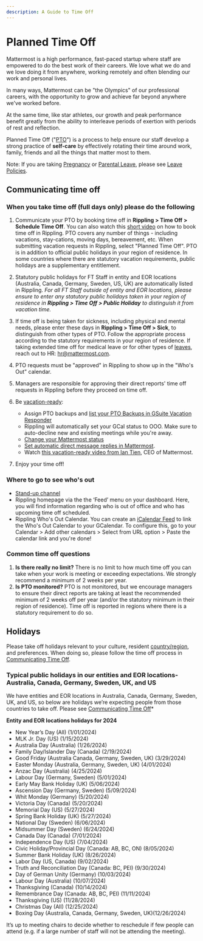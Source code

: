 ```yaml
---
description: A Guide to Time Off
---
```


# Planned Time Off

Mattermost is a high performance, fast-paced startup where staff are empowered to do the best work of their careers. We love what we do and we love doing it from anywhere, working remotely and often blending our work and personal lives.

In many ways, Mattermost can be "the Olympics" of our professional careers, with the opportunity to grow and achieve far beyond anywhere we've worked before.

At the same time, like star athletes, our growth and peak performance benefit greatly from the ability to interleave periods of exertion with periods of rest and reflection.

Planned Time Off \("[PTO](../../../../../company/about-mattermost/list-of-terms.md#pto-or-paid-time-off)"\) is a process to help ensure our staff develop a strong practice of **self-care** by effectively rotating their time around work, family, friends and all the things that matter most to them.

Note: If you are taking [Pregnancy](../leaves-of-absence/pregnancy-leave.md) or [Parental Leave](../leaves-of-absence/pregnancy-leave.md), please see [Leave Policies](../leaves-of-absence/).

## Communicating time off

### When you take time off \(full days only\) please do the following

1. Communicate your PTO by booking time off in **Rippling > Time Off > Schedule Time Off**. You can also watch this [short video](https://drive.google.com/file/d/1AmDFbIHGsBTPKg-TTTVlO6gAxSuLDFv0/view?usp=drive_link) on how to book time off in Rippling. PTO covers any number of things - including vacations, stay-cations, moving days, bereavement, etc. When submitting vacation requests in Rippling, select "Planned Time Off". PTO is in addition to official public holidays in your region of residence. In some countries where there are statutory vacation requirements, public holidays are a supplementary entitlement.
2. Statutory public holidays for FT Staff in entity and EOR locations (Australia, Canada, Germany, Sweden, US, UK) are automatically listed in Rippling.
*For all FT Staff outside of entity and EOR locations, please ensure to enter any statutory public holidays taken in your region of residence in **Rippling > Time Off > Public Holiday** to distinguish it from vacation time.* 
3. If time off is being taken for sickness, including physical and mental needs, please enter these days in **Rippling > Time Off > Sick**, to distinguish from other types of PTO. Follow the appropriate process according to the statutory requirements in your region of residence. If taking extended time off for medical leave or for other types of [leaves](https://handbook.mattermost.com/operations/workplace/people/working-at-mattermost/leaves-of-absence), reach out to HR: hr@mattermost.com.
4. PTO requests must be "approved" in Rippling to show up in the "Who's Out" calendar.  
5. Managers are responsible for approving their direct reports' time off requests in Rippling before they proceed on time off.
6. Be [vacation-ready](https://handbook.mattermost.com/company/about-mattermost/list-of-terms#vacation-ready): 

    * Assign PTO backups and [list your PTO Backups in GSuite Vacation Responder](https://docs.google.com/document/d/1Yu4pNey7BSjSG7eqEb6K4NDpmudOvGD7vbcdFyZegDg/edit?usp=sharing)
    * Rippling will automatically set your GCal status to OOO. Make sure to auto-decline new and existing meetings while you're away.
    * [Change your Mattermost status](https://docs.mattermost.com/welcome/set-your-status-availability.html)
    * [Set automatic direct message replies in Mattermost](https://docs.mattermost.com/channels/channels-settings.html#automatic-direct-message-replies).
    * Watch [this vacation-ready video from Ian Tien](https://community.mattermost.com/files/bd1x8f47abgdx83ejpesd1z7ce/public?h=EWRJ-lMoUotKhiPyPAJzS_6Zt2uyAmaJh08xHr8LIBU), CEO of Mattermost.
    
7. Enjoy your time off!

### Where to go to see who's out

* [Stand-up channel](https://community.mattermost.com/private-core/channels/stand-up)
* Rippling homepage via the the ‘Feed’ menu on your dashboard. Here, you will find information regarding who is out of office and who has upcoming time off scheduled.
* Rippling Who's Out Calendar. You can create an [iCalendar Feed](http://app.rippling.com/api/feed/calendar/pto/company/are2zz48b0jkynqd/b91837056f386ea9355b4e71f456c24a381efea19840116f0779e81f053199e4/calendar.ics?company=658390ff2cae6bf84a79bcb5) to link the Who's Out Calendar to your GCalendar. To configure this, go to your Calendar > Add other calendars > Select from URL option > Paste the calendar link and you're done!

### Common time off questions

1. **Is there really no limit?** There is no limit to how much time off you can take when your work is meeting or exceeding expectations. We strongly recommend a minimum of 2 weeks per year.
2. **Is PTO monitored?** PTO is not monitored, but we encourage managers to ensure their direct reports are taking at least the recommended minimum of 2 weeks off per year (and/or the statutory minimum in their region of residence). Time off is reported in regions where there is a statutory requirement to do so.

## Holidays

Please take off holidays relevant to your culture, resident [country/region](../../../../../company/about-mattermost/list-of-terms.md#country-region), and preferences. When doing so, please follow the time off process in [Communicating Time Off](./#communicating-time-off).

### Typical public holidays in our entities and EOR locations- Australia, Canada, Germany, Sweden, UK, and US

We have entities and EOR locations in Australia, Canada, Germany, Sweden, UK, and US, so below are holidays we’re expecting people from those countries to take off. Please see [Communicating Time Off](https://handbook.mattermost.com/operations/workplace/people/working-at-mattermost/paid-time-off#communicating-time-off)*

**Entity and EOR locations holidays for 2024**

* New Year’s Day \(All\) \(1/01/2024\)
* MLK Jr. Day \(US\) \(1/15/2024\)
* Australia Day \(Australia\) \(1/26/2024\)
* Family Day/Islander Day \(Canada\) \(2/19/2024\)
* Good Friday \(Australia Canada, Germany, Sweden, UK\) \(3/29/2024\)
* Easter Monday \(Australia, Germany, Sweden, UK\) \(4/01/2024\)
* Anzac Day \(Australia\) \(4/25/2024\)
* Labour Day \(Germany, Sweden\) \(5/01/2024\)
* Early May Bank Holiday \(UK\) \(5/06/2024\)
* Ascension Day \(Germany, Sweden\) \(5/09/2024\)
* Whit Monday \(Germany\) \(5/20/2024\)
* Victoria Day \(Canada\) \(5/20/2024\)
* Memorial Day \(US\) \(5/27/2024\)
* Spring Bank Holiday \(UK\) \(5/27/2024\)
* National Day \(Sweden\) \(6/06/2024\)
* Midsummer Day \(Sweden\) \(6/24/2024\)
* Canada Day \(Canada\) \(7/01/2024\)
* Independence Day \(US\) \(7/04/2024\)
* Civic Holiday/Provincial Day \(Canada: AB, BC, ON\) \(8/05/2024\)
* Summer Bank Holiday \(UK\) \(8/26/2024\)
* Labor Day \(US, Canada\) \(9/02/2024\)
* Truth and Reconciliation Day \(Canada: BC, PEI\) \(9/30/2024\)
* Day of German Unity \(Germany\) \(10/03/2024\)
* Labour Day \(Australia\) \(10/07/2024\)
* Thanksgiving \(Canada\) \(10/14/2024\)
* Remembrance Day \(Canada: AB, BC, PEI\) \(11/11/2024\)
* Thanksgiving \(US\) \(11/28/2024\)
* Christmas Day \(All\) \(12/25/2024\)
* Boxing Day \(Australia, Canada, Germany, Sweden, UK\)\(12/26/2024\)

It’s up to meeting chairs to decide whether to reschedule if few people can attend \(e.g. if a large number of staff will not be attending the meeting\).
